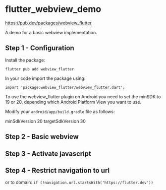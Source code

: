 # flutter_webview_demo

https://pub.dev/packages/webview_flutter


A demo for a basic webview implementation.

## Step 1 - Configuration

Install the package:

`flutter pub add webview_flutter`

In your code import the package using:

`import 'package:webview_flutter/webview_flutter.dart';`


To use the webview_flutter plugin on Android you need to set the minSDK to 19 or 20, depending which Android Platform View you want to use.

Modify your `android/app/build.gradle` file as follows:

minSdkVersion 20
targetSdkVersion 30

## Step 2 - Basic webview


## Step 3 - Activate javascript


## Step 4 - Restrict navigation to url

or to domain:
`if (!navigation.url.startsWith('https://flutter.dev')) `








